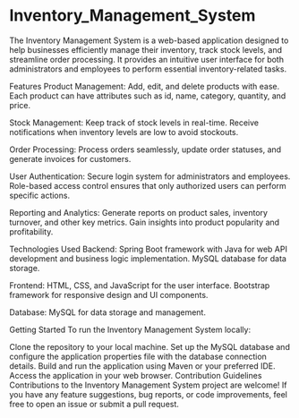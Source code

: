 # Inventory_Management_System
The Inventory Management System is a web-based application designed to help businesses efficiently manage their inventory, track stock levels, and streamline order processing. It provides an intuitive user interface for both administrators and employees to perform essential inventory-related tasks.

Features
Product Management: Add, edit, and delete products with ease. Each product can have attributes such as id, name, category, quantity, and price.

Stock Management: Keep track of stock levels in real-time. Receive notifications when inventory levels are low to avoid stockouts.

Order Processing: Process orders seamlessly, update order statuses, and generate invoices for customers.

User Authentication: Secure login system for administrators and employees. Role-based access control ensures that only authorized users can perform specific actions.

Reporting and Analytics: Generate reports on product sales, inventory turnover, and other key metrics. Gain insights into product popularity and profitability.

Technologies Used
Backend: Spring Boot framework with Java for web API development and business logic implementation. MySQL database for data storage.

Frontend: HTML, CSS, and JavaScript for the user interface. Bootstrap framework for responsive design and UI components.

Database: MySQL for data storage and management.

Getting Started
To run the Inventory Management System locally:

Clone the repository to your local machine.
Set up the MySQL database and configure the application properties file with the database connection details.
Build and run the application using Maven or your preferred IDE.
Access the application in your web browser.
Contribution Guidelines
Contributions to the Inventory Management System project are welcome! If you have any feature suggestions, bug reports, or code improvements, feel free to open an issue or submit a pull request.
